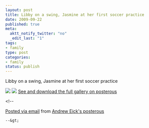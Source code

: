 ```yaml
--- 
layout: post
title: Libby on a swing, Jasmine at her first soccer practice
date: 2009-09-22
published: true
meta: 
  aktt_notify_twitter: "no"
  _edit_last: "1"
tags: 
- family
type: post
categories: 
- family
status: publish
---
```

Libby on a swing, Jasmine at her first soccer practice

[![](http://media.eick.us/2011/05/photo5.jpg.scaled.5005.jpg)](http://posterous.com/getfile/files.posterous.com/andreweick/0lemSXQwWddvbglE2xJTjdwaEuKHjtqVHnnBZLqigKFwCFYyTP0yTqALDHI5/photo.jpg) [![](http://media.eick.us/2011/05/0photo.jpg.scaled.500.jpg)](http://posterous.com/getfile/files.posterous.com/andreweick/oFyOWqj933HVCCH3gGNPOosBRnhOsttrAkiBKQGcEZnXl5zbf7uQrMrFM9AE/0photo.jpg) [See and download the full gallery on posterous](http://posterous.andyeick.com/libby-on-a-swing-jasmine-at-her-first-soccer)

&lt;!--  

  [Posted via email](http://posterous.com)   from [Andrew Eick's posterous](http://posterous.andyeick.com/libby-on-a-swing-jasmine-at-her-first-soccer)  

    --&gt;
